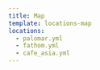 ```yaml
---
title: Map
template: locations-map
locations:
  - palomar.yml
  - fathom.yml
  - cafe_asia.yml
---
```

